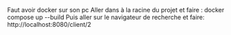 Faut avoir docker sur son pc
Aller dans à la racine du projet et faire : docker compose up --build
Puis aller sur le navigateur de recherche et faire: http://localhost:8080/client/2
